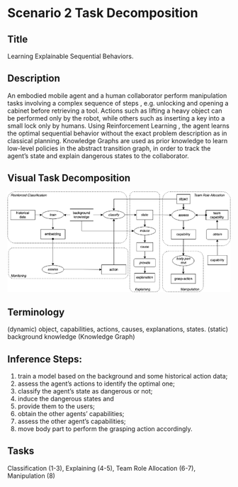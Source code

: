 # Scenario 2 Task Decomposition

## Title 
Learning Explainable Sequential Behaviors.

## Description 
 An embodied mobile agent and a human collaborator perform manipulation tasks involving a complex sequence of steps , e.g. unlocking and opening a cabinet before retrieving a tool. Actions such as  lifting a heavy object can be performed only by the robot, while others  such as inserting a key into a small lock only by humans. Using Reinforcement Learning ,  the agent learns the optimal sequential behavior without the exact problem description as in classical planning. Knowledge Graphs are used as prior knowledge to learn low-level policies  in the abstract transition graph, in order to track the agent’s state and explain  dangerous states to the collaborator.
 
## Visual Task Decomposition
![S2.png](S2.png)

## Terminology 
(dynamic) object, capabilities, actions, causes, explanations, states.
(static) background knowledge (Knowledge Graph)

## Inference Steps:
1. train a model based on the background and some historical action data;
2. assess the agent’s actions to identify the optimal one;
3. classify the agent’s state as dangerous or not;
4. induce the dangerous states and
5. provide them to the users;
6. obtain the other agents’ capabilities;
7. assess the other agent’s capabilities;
8. move body part to perform the grasping action accordingly.

## Tasks 
Classification (1-3), Explaining (4-5), Team Role Allocation (6-7), Manipulation (8)

